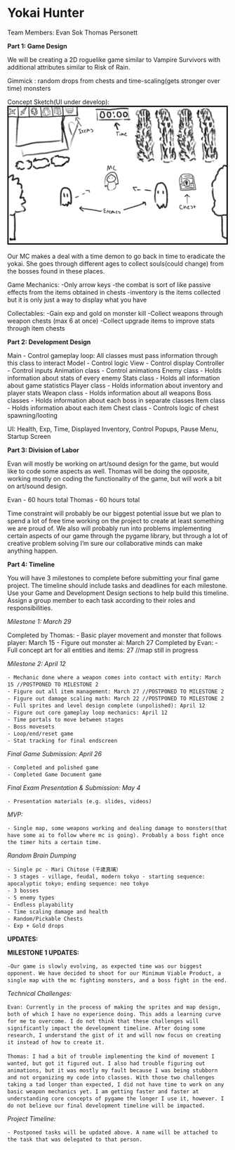 # Yokai Hunter
 
Team Members:
Evan Sok
Thomas Personett 

**Part 1: Game Design**

We will be creating a 2D roguelike game similar to Vampire Survivors with additional attributes similar to Risk of Rain. 

Gimmick : random drops from chests and time-scaling(gets stronger over time)  monsters

Concept Sketch(UI under develop):
![](./concept.png)

Our MC makes a deal with a time demon to go back in time to eradicate the yokai. She goes through different ages to collect souls(could change) from the bosses found in these places. 

Game Mechanics:
	-Only arrow keys
	-the combat is sort of like passive effects from the items obtained in chests
	-inventory is the items collected but it is only just a way to display what you have

Collectables:
	-Gain exp and gold on monster kill
	-Collect weapons through weapon chests (max 6 at once)
	-Collect upgrade items to improve stats through item chests

**Part 2: Development Design**

Main - Control gameplay loop: All classes must pass information through this class to interact
Model - Control logic
View - Control display
Controller - Control inputs
Animation class - Control animations
Enemy class - Holds information about stats of every enemy
Stats class - Holds all information about game statistics
Player class - Holds information about inventory and player stats
Weapon class - Holds information about all weapons
Boss classes - Holds information about each boss in separate classes
Item class - Holds information about each item
Chest class - Controls logic of chest spawning/looting

UI: Health, Exp, Time, Displayed Inventory, Control Popups, Pause Menu, Startup Screen

**Part 3: Division of Labor**

Evan will mostly be working on art/sound design for the game, but would like to code some aspects as well. Thomas will be doing the opposite, working mostly on coding the functionality of the game, but will work a bit on art/sound design.

Evan - 60 hours total
Thomas - 60 hours total

Time constraint will probably be our biggest potential issue but we plan to spend a lot of free time working on the project to create at least something we are proud of. We also will probably run into problems implementing certain aspects of our game through the pygame library, but through a lot of creative problem solving I’m sure our collaborative minds can make anything happen.

**Part 4: Timeline**

You will have 3 milestones to complete before submitting your final game project. The timeline should include tasks and deadlines for each milestone. Use your Game and Development Design sections to help build this timeline. Assign a group member to each task according to their roles and responsibilities.

*Milestone 1: March 29*

Completed by Thomas:
	- Basic player movement and monster that follows player: March 15
	- Figure out monster ai: March 27
Completed by Evan:
	- Full concept art for all entities and items: 27 //map still in progress

*Milestone 2: April 12*

	- Mechanic done where a weapon comes into contact with entity: March 15 //POSTPONED TO MILESTONE 2
	- Figure out all item management: March 27 //POSTPONED TO MILESTONE 2
	- Figure out damage scaling math: March 22 //POSTPONED TO MILESTONE 2
	- Full sprites and level design complete (unpolished): April 12
	- Figure out core gameplay loop mechanics: April 12
	- Time portals to move between stages
	- Boss movesets
	- Loop/end/reset game
	- Stat tracking for final endscreen

*Final Game Submission: April 26*

	- Completed and polished game
	- Completed Game Document game

*Final Exam Presentation & Submission: May 4*

	- Presentation materials (e.g. slides, videos)

*MVP:*

	- Single map, some weapons working and dealing damage to monsters(that have some ai to follow where mc is going). Probably a boss fight once the timer hits a certain time. 


*Random Brain Dumping*

	- Single pc - Mari Chitose (千歳真璃）
	- 3 stages - village, feudal, modern tokyo - starting sequence: apocalyptic tokyo; ending sequence: neo tokyo
	- 3 bosses
	- 5 enemy types
	- Endless playability
	- Time scaling damage and health
	- Random/Pickable Chests
	- Exp + Gold drops

**UPDATES:**

**MILESTONE 1 UPDATES:**

	-Our game is slowly evolving, as expected time was our biggest opponent. We have decided to shoot for our Minimum Viable Product, a single map with the mc fighting monsters, and a boss fight in the end.

*Technical Challenges:*

	Evan: Currently in the process of making the sprites and map design, both of which I have no experience doing. This adds a learning curve for me to overcome. I do not think that these challenges will significantly impact the development timeline. After doing some research, I understand the gist of it and will now focus on creating it instead of how to create it.

	Thomas: I had a bit of trouble implementing the kind of movement I wanted, but got it figured out. I also had trouble figuring out animations, but it was mostly my fault because I was being stubborn and not organizing my code into classes. With those two challenges taking a tad longer than expected, I did not have time to work on any basic weapon mechanics yet. I am getting faster and faster at understanding core concepts of pygame the longer I use it, however. I do not believe our final development timeline will be impacted.

*Project Timeline:*

	- Postponed tasks will be updated above. A name will be attached to the task that was delegated to that person.
